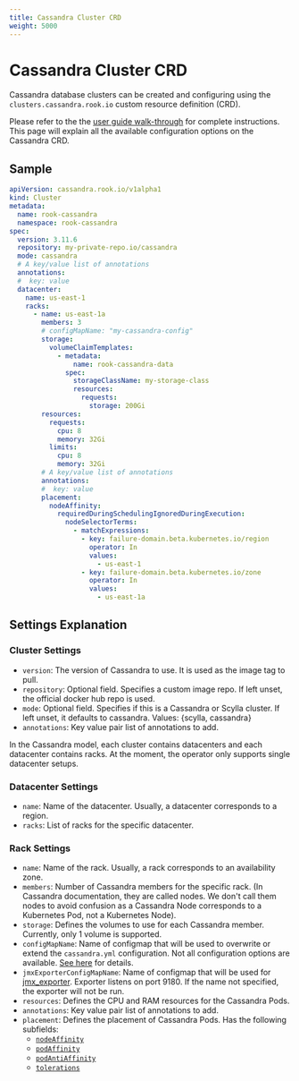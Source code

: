 ```yaml
---
title: Cassandra Cluster CRD
weight: 5000
---
```


# Cassandra Cluster CRD

Cassandra database clusters can be created and configuring using the `clusters.cassandra.rook.io` custom resource definition (CRD).

Please refer to the the [user guide walk-through](cassandra.md) for complete instructions.
This page will explain all the available configuration options on the Cassandra CRD.

## Sample

```yaml
apiVersion: cassandra.rook.io/v1alpha1
kind: Cluster
metadata:
  name: rook-cassandra
  namespace: rook-cassandra
spec:
  version: 3.11.6
  repository: my-private-repo.io/cassandra
  mode: cassandra
  # A key/value list of annotations
  annotations:
  #  key: value
  datacenter:
    name: us-east-1
    racks:
      - name: us-east-1a
        members: 3
        # configMapName: "my-cassandra-config"
        storage:
          volumeClaimTemplates:
            - metadata:
                name: rook-cassandra-data
              spec:
                storageClassName: my-storage-class
                resources:
                  requests:
                    storage: 200Gi
        resources:
          requests:
            cpu: 8
            memory: 32Gi
          limits:
            cpu: 8
            memory: 32Gi
        # A key/value list of annotations
        annotations:
        #  key: value
        placement:
          nodeAffinity:
            requiredDuringSchedulingIgnoredDuringExecution:
              nodeSelectorTerms:
                - matchExpressions:
                  - key: failure-domain.beta.kubernetes.io/region
                    operator: In
                    values:
                      - us-east-1
                  - key: failure-domain.beta.kubernetes.io/zone
                    operator: In
                    values:
                      - us-east-1a
```

## Settings Explanation

### Cluster Settings

* `version`: The version of Cassandra to use. It is used as the image tag to pull.
* `repository`: Optional field. Specifies a custom image repo. If left unset, the official docker hub repo is used.
* `mode`: Optional field. Specifies if this is a Cassandra or Scylla cluster. If left unset, it defaults to cassandra. Values: {scylla, cassandra}
* `annotations`: Key value pair list of annotations to add.

In the Cassandra model, each cluster contains datacenters and each datacenter contains racks. At the moment, the operator only supports single datacenter setups.

### Datacenter Settings

* `name`: Name of the datacenter. Usually, a datacenter corresponds to a region.
* `racks`: List of racks for the specific datacenter.

### Rack Settings

* `name`: Name of the rack. Usually, a rack corresponds to an availability zone.
* `members`: Number of Cassandra members for the specific rack. (In Cassandra documentation, they are called nodes. We don't call them nodes to avoid confusion as a Cassandra Node corresponds to a Kubernetes Pod, not a Kubernetes Node).
* `storage`: Defines the volumes to use for each Cassandra member. Currently, only 1 volume is supported.
* `configMapName`: Name of configmap that will be used to overwrite or extend the `cassandra.yml` configuration. Not all configuration options are available. [See here](cassandra.md#configuration-options) for details.
* `jmxExporterConfigMapName`: Name of configmap that will be used for [jmx_exporter](https://github.com/prometheus/jmx_exporter). Exporter listens on port 9180. If the name not specified, the exporter will not be run.
* `resources`: Defines the CPU and RAM resources for the Cassandra Pods.
* `annotations`: Key value pair list of annotations to add.
* `placement`: Defines the placement of Cassandra Pods. Has the following subfields:
  * [`nodeAffinity`](https://kubernetes.io/docs/concepts/configuration/assign-pod-node/#affinity-and-anti-affinity)
  * [`podAffinity`](https://kubernetes.io/docs/concepts/configuration/assign-pod-node/#affinity-and-anti-affinity)
  * [`podAntiAffinity`](https://kubernetes.io/docs/concepts/configuration/assign-pod-node/#affinity-and-anti-affinity)
  * [`tolerations`](https://kubernetes.io/docs/concepts/configuration/taint-and-toleration/)
